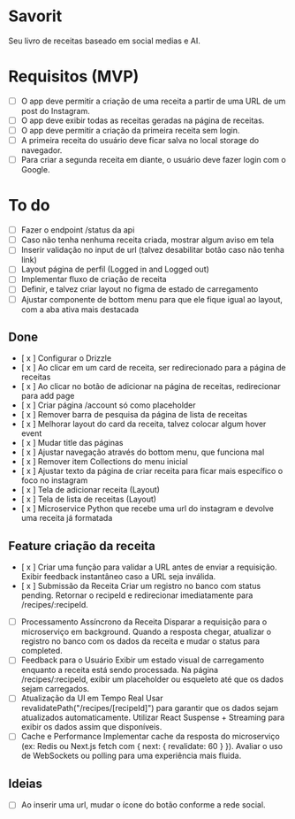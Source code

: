 # Savorit

Seu livro de receitas baseado em social medias e AI.

# Requisitos (MVP)

- [ ] O app deve permitir a criação de uma receita a partir de uma URL de um post do Instagram.
- [ ] O app deve exibir todas as receitas geradas na página de receitas.
- [ ] O app deve permitir a criação da primeira receita sem login.
- [ ] A primeira receita do usuário deve ficar salva no local storage do navegador.
- [ ] Para criar a segunda receita em diante, o usuário deve fazer login com o Google.

# To do

- [ ] Fazer o endpoint /status da api
- [ ] Caso não tenha nenhuma receita criada, mostrar algum aviso em tela
- [ ] Inserir validação no input de url (talvez desabilitar botão caso não tenha link)
- [ ] Layout página de perfil (Logged in and Logged out)
- [ ] Implementar fluxo de criação de receita
- [ ] Definir, e talvez criar layout no figma de estado de carregamento
- [ ] Ajustar componente de bottom menu para que ele fique igual ao layout, com a aba ativa mais destacada

## Done

- [ x ] Configurar o Drizzle
- [ x ] Ao clicar em um card de receita, ser redirecionado para a página de receitas
- [ x ] Ao clicar no botão de adicionar na página de receitas, redirecionar para add page
- [ x ] Criar página /account só como placeholder
- [ x ] Remover barra de pesquisa da página de lista de receitas
- [ x ] Melhorar layout do card da receita, talvez colocar algum hover event
- [ x ] Mudar title das páginas
- [ x ] Ajustar navegação através do bottom menu, que funciona mal
- [ x ] Remover item Collections do menu inicial
- [ x ] Ajustar texto da página de criar receita para ficar mais específico o foco no instagram
- [ x ] Tela de adicionar receita (Layout)
- [ x ] Tela de lista de receitas (Layout)
- [ x ] Microservice Python que recebe uma url do instagram e devolve uma receita já formatada


## Feature criação da receita

- [ x ] Criar uma função para validar a URL antes de enviar a requisição.
Exibir feedback instantâneo caso a URL seja inválida.
- [ x ] Submissão da Receita Criar um registro no banco com status pending.
Retornar o recipeId e redirecionar imediatamente para /recipes/:recipeId.
- [ ] Processamento Assíncrono da Receita Disparar a requisição para o microserviço em background.
Quando a resposta chegar, atualizar o registro no banco com os dados da receita e mudar o status para completed.
- [ ] Feedback para o Usuário
Exibir um estado visual de carregamento enquanto a receita está sendo processada.
Na página /recipes/:recipeId, exibir um placeholder ou esqueleto até que os dados sejam carregados.
- [ ] Atualização da UI em Tempo Real
Usar revalidatePath("/recipes/[recipeId]") para garantir que os dados sejam atualizados automaticamente.
Utilizar React Suspense + Streaming para exibir os dados assim que disponíveis.
- [ ] Cache e Performance
Implementar cache da resposta do microserviço (ex: Redis ou Next.js fetch com { next: { revalidate: 60 } }).
Avaliar o uso de WebSockets ou polling para uma experiência mais fluida.

## Ideias

- [ ] Ao inserir uma url, mudar o ícone do botão conforme a rede social.